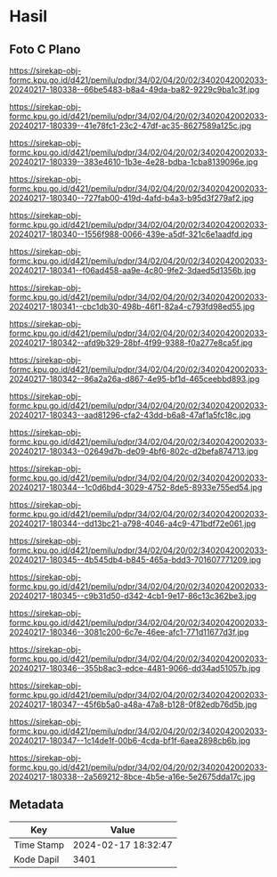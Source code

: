 # Hasil

## Foto C Plano

https://sirekap-obj-formc.kpu.go.id/d421/pemilu/pdpr/34/02/04/20/02/3402042002033-20240217-180338--66be5483-b8a4-49da-ba82-9229c9ba1c3f.jpg

https://sirekap-obj-formc.kpu.go.id/d421/pemilu/pdpr/34/02/04/20/02/3402042002033-20240217-180339--41e78fc1-23c2-47df-ac35-8627589a125c.jpg

https://sirekap-obj-formc.kpu.go.id/d421/pemilu/pdpr/34/02/04/20/02/3402042002033-20240217-180339--383e4610-1b3e-4e28-bdba-1cba8139096e.jpg

https://sirekap-obj-formc.kpu.go.id/d421/pemilu/pdpr/34/02/04/20/02/3402042002033-20240217-180340--727fab00-419d-4afd-b4a3-b95d3f279af2.jpg

https://sirekap-obj-formc.kpu.go.id/d421/pemilu/pdpr/34/02/04/20/02/3402042002033-20240217-180340--1556f988-0066-439e-a5df-321c6e1aadfd.jpg

https://sirekap-obj-formc.kpu.go.id/d421/pemilu/pdpr/34/02/04/20/02/3402042002033-20240217-180341--f06ad458-aa9e-4c80-9fe2-3daed5d1356b.jpg

https://sirekap-obj-formc.kpu.go.id/d421/pemilu/pdpr/34/02/04/20/02/3402042002033-20240217-180341--cbc1db30-498b-46f1-82a4-c793fd98ed55.jpg

https://sirekap-obj-formc.kpu.go.id/d421/pemilu/pdpr/34/02/04/20/02/3402042002033-20240217-180342--afd9b329-28bf-4f99-9388-f0a277e8ca5f.jpg

https://sirekap-obj-formc.kpu.go.id/d421/pemilu/pdpr/34/02/04/20/02/3402042002033-20240217-180342--86a2a26a-d867-4e95-bf1d-465ceebbd893.jpg

https://sirekap-obj-formc.kpu.go.id/d421/pemilu/pdpr/34/02/04/20/02/3402042002033-20240217-180343--aad81296-cfa2-43dd-b6a8-47af1a5fc18c.jpg

https://sirekap-obj-formc.kpu.go.id/d421/pemilu/pdpr/34/02/04/20/02/3402042002033-20240217-180343--02649d7b-de09-4bf6-802c-d2befa874713.jpg

https://sirekap-obj-formc.kpu.go.id/d421/pemilu/pdpr/34/02/04/20/02/3402042002033-20240217-180344--1c0d6bd4-3029-4752-8de5-8933e755ed54.jpg

https://sirekap-obj-formc.kpu.go.id/d421/pemilu/pdpr/34/02/04/20/02/3402042002033-20240217-180344--dd13bc21-a798-4046-a4c9-471bdf72e061.jpg

https://sirekap-obj-formc.kpu.go.id/d421/pemilu/pdpr/34/02/04/20/02/3402042002033-20240217-180345--4b545db4-b845-465a-bdd3-701607771209.jpg

https://sirekap-obj-formc.kpu.go.id/d421/pemilu/pdpr/34/02/04/20/02/3402042002033-20240217-180345--c9b31d50-d342-4cb1-9e17-86c13c362be3.jpg

https://sirekap-obj-formc.kpu.go.id/d421/pemilu/pdpr/34/02/04/20/02/3402042002033-20240217-180346--3081c200-6c7e-46ee-afc1-771d11677d3f.jpg

https://sirekap-obj-formc.kpu.go.id/d421/pemilu/pdpr/34/02/04/20/02/3402042002033-20240217-180346--355b8ac3-edce-4481-9066-dd34ad51057b.jpg

https://sirekap-obj-formc.kpu.go.id/d421/pemilu/pdpr/34/02/04/20/02/3402042002033-20240217-180347--45f6b5a0-a48a-47a8-b128-0f82edb76d5b.jpg

https://sirekap-obj-formc.kpu.go.id/d421/pemilu/pdpr/34/02/04/20/02/3402042002033-20240217-180347--1c14de1f-00b6-4cda-bf1f-6aea2898cb6b.jpg

https://sirekap-obj-formc.kpu.go.id/d421/pemilu/pdpr/34/02/04/20/02/3402042002033-20240217-180338--2a569212-8bce-4b5e-a16e-5e2675dda17c.jpg


## Metadata

| Key        | Value               |
| ---------- | ------------------- |
| Time Stamp | 2024-02-17 18:32:47 |
| Kode Dapil | 3401                |



